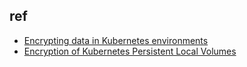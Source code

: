 
## ref
+ [Encrypting data in Kubernetes environments](https://www.cncf.io/wp-content/uploads/2020/08/ZettasetCNCFWebinar20200506.pdf)
+ [Encryption of Kubernetes Persistent Local Volumes](https://darionascimento.medium.com/encryption-of-kubernetes-persistent-local-volumes-70da62e0ed68)
